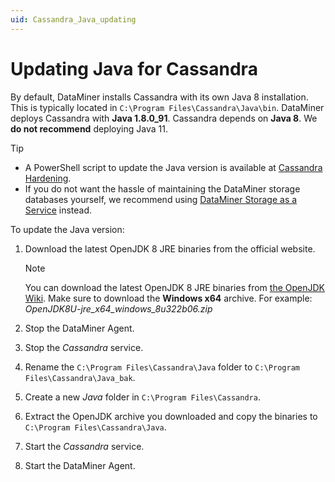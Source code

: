 ```yaml
---
uid: Cassandra_Java_updating
---
```


# Updating Java for Cassandra

By default, DataMiner installs Cassandra with its own Java 8 installation. This is typically located in `C:\Program Files\Cassandra\Java\bin`. DataMiner deploys Cassandra with **Java 1.8.0_91**. Cassandra depends on **Java 8**. We **do not recommend** deploying Java 11.

> [!TIP]
>
> - A PowerShell script to update the Java version is available at [Cassandra Hardening](https://github.com/SkylineCommunications/cassandra-hardening).
> - If you do not want the hassle of maintaining the DataMiner storage databases yourself, we recommend using [DataMiner Storage as a Service](xref:STaaS) instead.

To update the Java version:

1. Download the latest OpenJDK 8 JRE binaries from the official website.

   > [!NOTE]
   > You can download the latest OpenJDK 8 JRE binaries from [the OpenJDK Wiki](https://wiki.openjdk.java.net/display/jdk8u/Main). Make sure to download the **Windows x64** archive. For example: *OpenJDK8U-jre_x64_windows_8u322b06.zip*

1. Stop the DataMiner Agent.

1. Stop the *Cassandra* service.

1. Rename the `C:\Program Files\Cassandra\Java` folder to `C:\Program Files\Cassandra\Java_bak`.

1. Create a new *Java* folder in `C:\Program Files\Cassandra`.

1. Extract the OpenJDK archive you downloaded and copy the binaries to `C:\Program Files\Cassandra\Java`.

1. Start the *Cassandra* service.

1. Start the DataMiner Agent.
